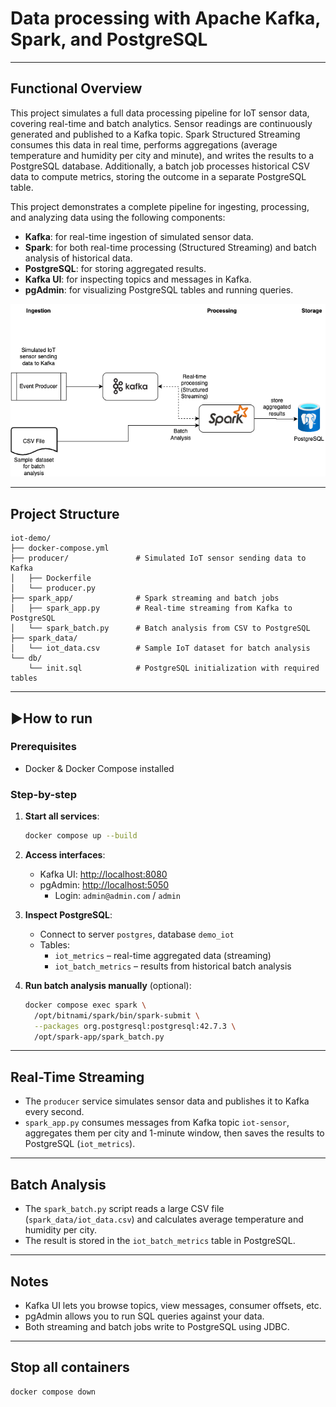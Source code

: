 # Data processing with Apache Kafka, Spark, and PostgreSQL

---

## Functional Overview

This project simulates a full data processing pipeline for IoT sensor data, covering real-time and batch analytics. Sensor readings are continuously generated and published to a Kafka topic. Spark Structured Streaming consumes this data in real time, performs aggregations (average temperature and humidity per city and minute), and writes the results to a PostgreSQL database. Additionally, a batch job processes historical CSV data to compute metrics, storing the outcome in a separate PostgreSQL table.

This project demonstrates a complete pipeline for ingesting, processing, and analyzing data using the following components:

- **Kafka**: for real-time ingestion of simulated sensor data.
- **Spark**: for both real-time processing (Structured Streaming) and batch analysis of historical data.
- **PostgreSQL**: for storing aggregated results.
- **Kafka UI**: for inspecting topics and messages in Kafka.
- **pgAdmin**: for visualizing PostgreSQL tables and running queries.

![Architecture Diagram](diagram.png)

---

## Project Structure

```
iot-demo/
├── docker-compose.yml
├── producer/               # Simulated IoT sensor sending data to Kafka
│   ├── Dockerfile
│   └── producer.py
├── spark_app/              # Spark streaming and batch jobs
│   ├── spark_app.py        # Real-time streaming from Kafka to PostgreSQL
│   └── spark_batch.py      # Batch analysis from CSV to PostgreSQL
├── spark_data/
│   └── iot_data.csv        # Sample IoT dataset for batch analysis
└── db/
    └── init.sql            # PostgreSQL initialization with required tables
```

---

## ▶How to run

### Prerequisites
- Docker & Docker Compose installed

### Step-by-step

1. **Start all services**:
   ```bash
   docker compose up --build
   ```

2. **Access interfaces**:
   - Kafka UI: [http://localhost:8080](http://localhost:8080)
   - pgAdmin: [http://localhost:5050](http://localhost:5050)
     - Login: `admin@admin.com` / `admin`

3. **Inspect PostgreSQL**:
   - Connect to server `postgres`, database `demo_iot`
   - Tables:
     - `iot_metrics` – real-time aggregated data (streaming)
     - `iot_batch_metrics` – results from historical batch analysis

4. **Run batch analysis manually** (optional):
   ```bash
   docker compose exec spark \
     /opt/bitnami/spark/bin/spark-submit \
     --packages org.postgresql:postgresql:42.7.3 \
     /opt/spark-app/spark_batch.py
   ```

---

## Real-Time Streaming

- The `producer` service simulates sensor data and publishes it to Kafka every second.
- `spark_app.py` consumes messages from Kafka topic `iot-sensor`, aggregates them per city and 1-minute window, then saves the results to PostgreSQL (`iot_metrics`).

---

## Batch Analysis

- The `spark_batch.py` script reads a large CSV file (`spark_data/iot_data.csv`) and calculates average temperature and humidity per city.
- The result is stored in the `iot_batch_metrics` table in PostgreSQL.

---

## Notes

- Kafka UI lets you browse topics, view messages, consumer offsets, etc.
- pgAdmin allows you to run SQL queries against your data.
- Both streaming and batch jobs write to PostgreSQL using JDBC.

---

## Stop all containers

```bash
docker compose down
```
